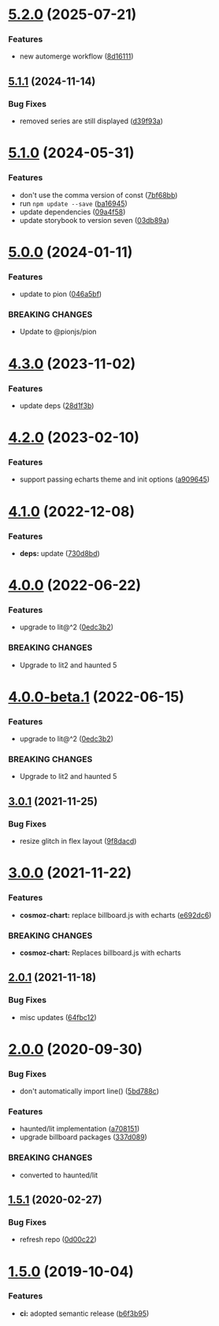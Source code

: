 # [5.2.0](https://github.com/Neovici/cosmoz-charts/compare/v5.1.1...v5.2.0) (2025-07-21)


### Features

* new automerge workflow ([8d16111](https://github.com/Neovici/cosmoz-charts/commit/8d16111739f98a3897bc61882c29b73851b88cbe))

## [5.1.1](https://github.com/Neovici/cosmoz-charts/compare/v5.1.0...v5.1.1) (2024-11-14)


### Bug Fixes

* removed series are still displayed ([d39f93a](https://github.com/Neovici/cosmoz-charts/commit/d39f93a9eaec9c302d876e4dd8f1294983a43e72))

# [5.1.0](https://github.com/Neovici/cosmoz-charts/compare/v5.0.0...v5.1.0) (2024-05-31)


### Features

* don't use the comma version of const ([7bf68bb](https://github.com/Neovici/cosmoz-charts/commit/7bf68bb5c08e2983ffb9d593d8059269faa84d69))
* run `npm update --save` ([ba16945](https://github.com/Neovici/cosmoz-charts/commit/ba16945719ff84ef23bae60066fe5ba01b645e26))
* update dependencies ([09a4f58](https://github.com/Neovici/cosmoz-charts/commit/09a4f5832aea9eb89b1e0ec07022468ed11b683d))
* update storybook to version seven ([03db89a](https://github.com/Neovici/cosmoz-charts/commit/03db89af88e724be3d8249a9075a4ba88c0948f0))

# [5.0.0](https://github.com/Neovici/cosmoz-charts/compare/v4.3.0...v5.0.0) (2024-01-11)


### Features

* update to pion ([046a5bf](https://github.com/Neovici/cosmoz-charts/commit/046a5bff6e865df1f644f3f72ce1c5a56cec8561))


### BREAKING CHANGES

* Update to @pionjs/pion

# [4.3.0](https://github.com/Neovici/cosmoz-charts/compare/v4.2.0...v4.3.0) (2023-11-02)


### Features

* update deps ([28d1f3b](https://github.com/Neovici/cosmoz-charts/commit/28d1f3bd656a50707b52c4fa78a949ccbe6ef428))

# [4.2.0](https://github.com/Neovici/cosmoz-charts/compare/v4.1.0...v4.2.0) (2023-02-10)


### Features

* support passing echarts theme and init options ([a909645](https://github.com/Neovici/cosmoz-charts/commit/a909645c8121cf4c9ee2ed813c6f0e3b869e7407))

# [4.1.0](https://github.com/Neovici/cosmoz-charts/compare/v4.0.0...v4.1.0) (2022-12-08)


### Features

* **deps:** update ([730d8bd](https://github.com/Neovici/cosmoz-charts/commit/730d8bdec6cb32bcc7b14bee659035e7da376fd7))

# [4.0.0](https://github.com/Neovici/cosmoz-charts/compare/v3.0.1...v4.0.0) (2022-06-22)


### Features

* upgrade to lit@^2 ([0edc3b2](https://github.com/Neovici/cosmoz-charts/commit/0edc3b23110e1aebd399d5d466f924fdba49fc8e))


### BREAKING CHANGES

* Upgrade to lit2 and haunted 5

# [4.0.0-beta.1](https://github.com/Neovici/cosmoz-charts/compare/v3.0.1...v4.0.0-beta.1) (2022-06-15)


### Features

* upgrade to lit@^2 ([0edc3b2](https://github.com/Neovici/cosmoz-charts/commit/0edc3b23110e1aebd399d5d466f924fdba49fc8e))


### BREAKING CHANGES

* Upgrade to lit2 and haunted 5

## [3.0.1](https://github.com/Neovici/cosmoz-charts/compare/v3.0.0...v3.0.1) (2021-11-25)


### Bug Fixes

* resize glitch in flex layout ([9f8dacd](https://github.com/Neovici/cosmoz-charts/commit/9f8dacde977b14dc22d532128763f173b1f41703))

# [3.0.0](https://github.com/Neovici/cosmoz-charts/compare/v2.0.1...v3.0.0) (2021-11-22)


### Features

* **cosmoz-chart:** replace billboard.js with echarts ([e692dc6](https://github.com/Neovici/cosmoz-charts/commit/e692dc67d6e3e6a53378af9ee452ba04f9d6785f))


### BREAKING CHANGES

* **cosmoz-chart:** Replaces billboard.js with echarts

## [2.0.1](https://github.com/Neovici/cosmoz-charts/compare/v2.0.0...v2.0.1) (2021-11-18)


### Bug Fixes

* misc updates ([64fbc12](https://github.com/Neovici/cosmoz-charts/commit/64fbc122f57ad08b3d2268fb62781bde6eb823eb))

# [2.0.0](https://github.com/Neovici/cosmoz-charts/compare/v1.5.1...v2.0.0) (2020-09-30)


### Bug Fixes

* don't automatically import line() ([5bd788c](https://github.com/Neovici/cosmoz-charts/commit/5bd788cbbfb309c7be73e22465f591c5292acb7e))


### Features

* haunted/lit implementation ([a708151](https://github.com/Neovici/cosmoz-charts/commit/a70815121c53ce18b170bdd3082ca59b8e5ab00b))
* upgrade billboard packages ([337d089](https://github.com/Neovici/cosmoz-charts/commit/337d089ade6c4933372d0d5a24b57f0c91566843))


### BREAKING CHANGES

* converted to haunted/lit

## [1.5.1](https://github.com/Neovici/cosmoz-charts/compare/v1.5.0...v1.5.1) (2020-02-27)


### Bug Fixes

* refresh repo ([0d00c22](https://github.com/Neovici/cosmoz-charts/commit/0d00c2250f97594a31cbfebf5244b4f40a2bc884))

# [1.5.0](https://github.com/Neovici/cosmoz-charts/compare/v1.4.0...v1.5.0) (2019-10-04)


### Features

* **ci:** adopted semantic release ([b6f3b95](https://github.com/Neovici/cosmoz-charts/commit/b6f3b95))
